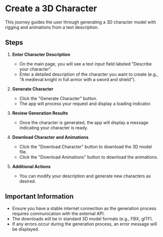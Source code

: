 # Create a 3D Character

This journey guides the user through generating a 3D character model with rigging and animations from a text description.

## Steps

1. **Enter Character Description**

   - On the main page, you will see a text input field labeled "Describe your character".
   - Enter a detailed description of the character you want to create (e.g., "A medieval knight in full armor with a sword and shield").

2. **Generate Character**

   - Click the "Generate Character" button.
   - The app will process your request and display a loading indicator.

3. **Review Generation Results**

   - Once the character is generated, the app will display a message indicating your character is ready.

4. **Download Character and Animations**

   - Click the "Download Character" button to download the 3D model file.
   - Click the "Download Animations" button to download the animations.

5. **Additional Actions**

   - You can modify your description and generate new characters as desired.

## Important Information

- Ensure you have a stable internet connection as the generation process requires communication with the external API.
- The downloads will be in standard 3D model formats (e.g., FBX, glTF).
- If any errors occur during the generation process, an error message will be displayed.
